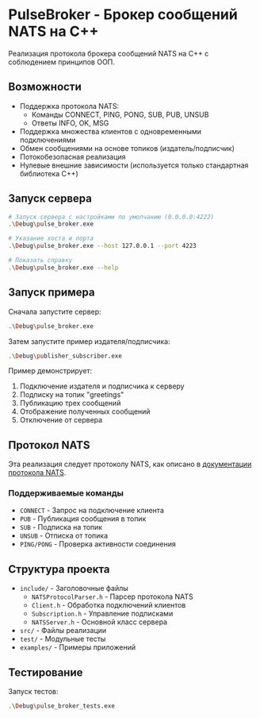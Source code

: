 # PulseBroker - Брокер сообщений NATS на C++

Реализация протокола брокера сообщений NATS на C++ с соблюдением принципов ООП.

## Возможности

- Поддержка протокола NATS:
  - Команды CONNECT, PING, PONG, SUB, PUB, UNSUB
  - Ответы INFO, OK, MSG
- Поддержка множества клиентов с одновременными подключениями
- Обмен сообщениями на основе топиков (издатель/подписчик)
- Потокобезопасная реализация
- Нулевые внешние зависимости (используется только стандартная библиотека C++)


## Запуск сервера

```bash
# Запуск сервера с настройками по умолчанию (0.0.0.0:4222)
.\Debug\pulse_broker.exe

# Указание хоста и порта
.\Debug\pulse_broker.exe --host 127.0.0.1 --port 4223

# Показать справку
.\Debug\pulse_broker.exe --help
```

## Запуск примера

Сначала запустите сервер:

```bash
.\Debug\pulse_broker.exe
```

Затем запустите пример издателя/подписчика:

```bash
.\Debug\publisher_subscriber.exe
```

Пример демонстрирует:
1. Подключение издателя и подписчика к серверу
2. Подписку на топик "greetings"
3. Публикацию трех сообщений
4. Отображение полученных сообщений
5. Отключение от сервера

## Протокол NATS

Эта реализация следует протоколу NATS, как описано в [документации протокола NATS](https://docs.nats.io/reference/reference-protocols/nats-protocol).

### Поддерживаемые команды

- `CONNECT` - Запрос на подключение клиента
- `PUB` - Публикация сообщения в топик
- `SUB` - Подписка на топик
- `UNSUB` - Отписка от топика
- `PING/PONG` - Проверка активности соединения

## Структура проекта

- `include/` - Заголовочные файлы
  - `NATSProtocolParser.h` - Парсер протокола NATS
  - `Client.h` - Обработка подключений клиентов
  - `Subscription.h` - Управление подписками
  - `NATSServer.h` - Основной класс сервера
- `src/` - Файлы реализации
- `test/` - Модульные тесты
- `examples/` - Примеры приложений

## Тестирование

Запуск тестов:

```bash
.\Debug\pulse_broker_tests.exe
```


